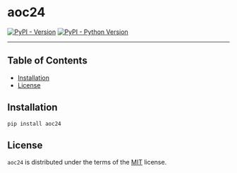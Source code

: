 # aoc24

[![PyPI - Version](https://img.shields.io/pypi/v/aoc24.svg)](https://pypi.org/project/aoc24)
[![PyPI - Python Version](https://img.shields.io/pypi/pyversions/aoc24.svg)](https://pypi.org/project/aoc24)

-----

## Table of Contents

- [Installation](#installation)
- [License](#license)

## Installation

```console
pip install aoc24
```

## License

`aoc24` is distributed under the terms of the [MIT](https://spdx.org/licenses/MIT.html) license.
